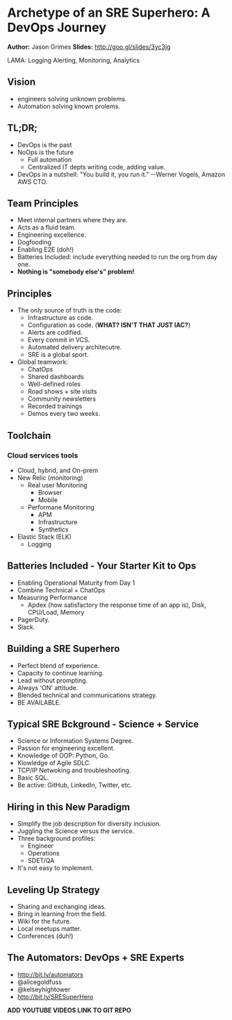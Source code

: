 # Archetype of an SRE Superhero: A DevOps Journey
**Author:** Jason Grimes
**Slides:** <http://goo.gl/slides/3yc3jg>

LAMA: Logging Alerting, Monitoring, Analytics


## Vision
 * engineers solving unknown problems.
 * Automation solving known prolems.

## TL;DR;
 * DevOps is the past
 * NoOps is the future
   - Full automation
   - Centralized IT depts writing code, adding value.
 * DevOps in a nutshell: "You build it, you run it."  --Werner Vogels, Amazon AWS CTO.

## Team Principles
 * Meet internal partners where they are.
 * Acts as a fluid team.
 * Engineering excellence.
 * Dogfooding
 * Enabling E2E (doh!)
 * Batteries Included: include everything needed to run the org from day one.
 * **Nothing is "somebody else's" problem!**

## Principles
 * The only source of truth is the code:
   - Infrastructure as code.
   - Configuration as code. (**WHAT? ISN'T THAT JUST IAC?**)
   - Alerts are codified.
   - Every commit in VCS.
   - Automated delivery architecutre.
   - SRE is a global sport.
 * Global teamwork:
   - ChatOps
   - Shared dashboards
   - Well-defined roles
   - Road shows + site visits
   - Community newsletters
   - Recorded trainings
   - Demos every two weeks.

## Toolchain
### Cloud services tools
 * Cloud, hybrid, and On-prem
 * New Relic (monitoring)
   - Real user Monitoring
     + Browser
     + Mobile
   - Performane Monitoring
     + APM
     + Infrastructure
     + Synthetics
 * Elastic Stack (ELK)
   - Logging

## Batteries Included - Your Starter Kit to Ops
 * Enabling Operational Maturity from Day 1
 * Combine Technical + ChatOps
 * Measuring Performance
   - Apdex (how satisfactory the response time of an app is), Disk, CPU/Load, Memory
 * PagerDuty.
 * Slack.

## Building a SRE Superhero
 * Perfect blend of experience.
 * Capacity to continue learning.
 * Lead without prompting.
 * Always 'ON' attitude.
 * Blended technical and communications strategy.
 * BE AVAILABLE.

## Typical SRE Bckground - Science + Service
 * Science or Information Systems Degree.
 * Passion for engineering excellent.
 * Knowledge of OOP: Python, Go.
 * Klowledge of Agile SDLC.
 * TCP/IP Netwoking and troubleshooting.
 * Basic SQL.
 * Be active: GitHub, LinkedIn, Twitter, etc.

## Hiring in this New Paradigm
 * Simplify the job description for diversity inclusion.
 * Juggling the Science versus the service.
 * Three background profiles:
   - Engineer
   - Operations
   - SDET/QA
 * It's not easy to implement.


## Leveling Up Strategy
 * Sharing and exchanging ideas.
 * Bring in learning from the field.
 * Wiki for the future.
 * Local meetups matter.
 * Conferences (duh!)

## The Automators: DevOps + SRE Experts
 * <http://bit.ly/automators>
 * @alicegoldfuss
 * @kelseyhightower
 * <http://bit.ly/SRESuperHero>



   
**ADD YOUTUBE VIDEOS LINK TO GIT REPO**
